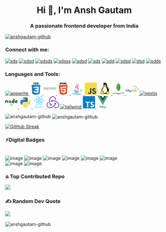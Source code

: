 <h1 align="center">Hi 👋, I'm Ansh Gautam</h1>
<h3 align="center">A passionate frontend developer from India</h3>


<p align="left"> <a href="https://github.com/ryo-ma/github-profile-trophy"><img src="https://github-profile-trophy.vercel.app/?username=anshgautam-github" alt="anshgautam-github" /></a> </p>

<h3 align="left">Connect with me:</h3>
<p align="left">
<a href="https://dev.to/sds" target="blank"><img align="center" src="https://raw.githubusercontent.com/rahuldkjain/github-profile-readme-generator/master/src/images/icons/Social/devto.svg" alt="sds" height="30" width="40" /></a>
<a href="https://twitter.com/sdsd" target="blank"><img align="center" src="https://raw.githubusercontent.com/rahuldkjain/github-profile-readme-generator/master/src/images/icons/Social/twitter.svg" alt="sdsd" height="30" width="40" /></a>
<a href="https://linkedin.com/in/sdsds" target="blank"><img align="center" src="https://raw.githubusercontent.com/rahuldkjain/github-profile-readme-generator/master/src/images/icons/Social/linked-in-alt.svg" alt="sdsds" height="30" width="40" /></a>
<a href="https://codesandbox.com/sdsss" target="blank"><img align="center" src="https://raw.githubusercontent.com/rahuldkjain/github-profile-readme-generator/master/src/images/icons/Social/codesandbox.svg" alt="sdsss" height="30" width="40" /></a>
<a href="https://kaggle.com/sdsd" target="blank"><img align="center" src="https://raw.githubusercontent.com/rahuldkjain/github-profile-readme-generator/master/src/images/icons/Social/kaggle.svg" alt="sdsd" height="30" width="40" /></a>
<a href="https://medium.com/sds" target="blank"><img align="center" src="https://raw.githubusercontent.com/rahuldkjain/github-profile-readme-generator/master/src/images/icons/Social/medium.svg" alt="sds" height="30" width="40" /></a>
<a href="https://www.codechef.com/users/sdd" target="blank"><img align="center" src="https://cdn.jsdelivr.net/npm/simple-icons@3.1.0/icons/codechef.svg" alt="sdd" height="30" width="40" /></a>
<a href="https://www.hackerrank.com/sdsd" target="blank"><img align="center" src="https://raw.githubusercontent.com/rahuldkjain/github-profile-readme-generator/master/src/images/icons/Social/hackerrank.svg" alt="sdsd" height="30" width="40" /></a>
<a href="https://www.leetcode.com/dsd" target="blank"><img align="center" src="https://raw.githubusercontent.com/rahuldkjain/github-profile-readme-generator/master/src/images/icons/Social/leet-code.svg" alt="dsd" height="30" width="40" /></a>
<a href="https://www.hackerearth.com/sdds" target="blank"><img align="center" src="https://raw.githubusercontent.com/rahuldkjain/github-profile-readme-generator/master/src/images/icons/Social/hackerearth.svg" alt="sdds" height="30" width="40" /></a>
</p>

<h3 align="left">Languages and Tools:</h3>
<p align="left"> <a href="https://appwrite.io" target="_blank" rel="noreferrer"> <img src="https://www.vectorlogo.zone/logos/appwriteio/appwriteio-icon.svg" alt="appwrite" width="40" height="40"/> </a> <a href="https://www.w3schools.com/css/" target="_blank" rel="noreferrer"> <img src="https://raw.githubusercontent.com/devicons/devicon/master/icons/css3/css3-original-wordmark.svg" alt="css3" width="40" height="40"/> </a> <a href="https://expressjs.com" target="_blank" rel="noreferrer"> <img src="https://raw.githubusercontent.com/devicons/devicon/master/icons/express/express-original-wordmark.svg" alt="express" width="40" height="40"/> </a> <a href="https://www.w3.org/html/" target="_blank" rel="noreferrer"> <img src="https://raw.githubusercontent.com/devicons/devicon/master/icons/html5/html5-original-wordmark.svg" alt="html5" width="40" height="40"/> </a> <a href="https://www.java.com" target="_blank" rel="noreferrer"> <img src="https://raw.githubusercontent.com/devicons/devicon/master/icons/java/java-original.svg" alt="java" width="40" height="40"/> </a> <a href="https://developer.mozilla.org/en-US/docs/Web/JavaScript" target="_blank" rel="noreferrer"> <img src="https://raw.githubusercontent.com/devicons/devicon/master/icons/javascript/javascript-original.svg" alt="javascript" width="40" height="40"/> </a> <a href="https://www.linux.org/" target="_blank" rel="noreferrer"> <img src="https://raw.githubusercontent.com/devicons/devicon/master/icons/linux/linux-original.svg" alt="linux" width="40" height="40"/> </a> <a href="https://www.mongodb.com/" target="_blank" rel="noreferrer"> <img src="https://raw.githubusercontent.com/devicons/devicon/master/icons/mongodb/mongodb-original-wordmark.svg" alt="mongodb" width="40" height="40"/> </a> <a href="https://www.mysql.com/" target="_blank" rel="noreferrer"> <img src="https://raw.githubusercontent.com/devicons/devicon/master/icons/mysql/mysql-original-wordmark.svg" alt="mysql" width="40" height="40"/> </a> <a href="https://nextjs.org/" target="_blank" rel="noreferrer"> <img src="https://cdn.worldvectorlogo.com/logos/nextjs-2.svg" alt="nextjs" width="40" height="40"/> </a> <a href="https://nodejs.org" target="_blank" rel="noreferrer"> <img src="https://raw.githubusercontent.com/devicons/devicon/master/icons/nodejs/nodejs-original-wordmark.svg" alt="nodejs" width="40" height="40"/> </a> <a href="https://www.python.org" target="_blank" rel="noreferrer"> <img src="https://raw.githubusercontent.com/devicons/devicon/master/icons/python/python-original.svg" alt="python" width="40" height="40"/> </a> <a href="https://reactjs.org/" target="_blank" rel="noreferrer"> <img src="https://raw.githubusercontent.com/devicons/devicon/master/icons/react/react-original-wordmark.svg" alt="react" width="40" height="40"/> </a> <a href="https://redux.js.org" target="_blank" rel="noreferrer"> <img src="https://raw.githubusercontent.com/devicons/devicon/master/icons/redux/redux-original.svg" alt="redux" width="40" height="40"/> </a> <a href="https://tailwindcss.com/" target="_blank" rel="noreferrer"> <img src="https://www.vectorlogo.zone/logos/tailwindcss/tailwindcss-icon.svg" alt="tailwind" width="40" height="40"/> </a> <a href="https://www.typescriptlang.org/" target="_blank" rel="noreferrer"> <img src="https://raw.githubusercontent.com/devicons/devicon/master/icons/typescript/typescript-original.svg" alt="typescript" width="40" height="40"/> </a> <a href="https://vuejs.org/" target="_blank" rel="noreferrer"> <img src="https://raw.githubusercontent.com/devicons/devicon/master/icons/vuejs/vuejs-original-wordmark.svg" alt="vuejs" width="40" height="40"/> </a> </p>

<p><img align="left" src="https://github-readme-stats.vercel.app/api/top-langs?username=anshgautam-github&show_icons=true&locale=en&layout=compact" alt="anshgautam-github" /></p>

<p>&nbsp;<img align="center" src="https://github-readme-stats.vercel.app/api?username=anshgautam-github&show_icons=true&locale=en" alt="anshgautam-github" /></p>

<p><a href="https://git.io/streak-stats"><img src="https://github-readme-streak-stats.herokuapp.com?user=anshgautam-githubv" alt="GitHub Streak" /></a></p>

<h3>⚡Digital Badges </h3> <br>
<img src="https://github.com/user-attachments/assets/8c725429-ecb7-4938-9951-d4cc72a81c22" alt="image" width="150" height="150">
<img src="https://github.com/user-attachments/assets/e80fb498-9291-4666-91bc-3c6a900be506" alt="image" width="150" height="150">
<img src="https://github.com/user-attachments/assets/41b3d26f-eb67-4ee5-90bc-fc42c4c6cf16" alt="image" width="150" height="150">
<img src="https://github.com/user-attachments/assets/fd8a9bb0-8671-4e43-bd1c-e0adbfe2a9b8" alt="image" width="150" height="150">
<img src="https://github.com/user-attachments/assets/f3a2ab2e-f6a2-4178-b850-973ece166ceb" alt="image" width="150" height="150">
<img src="https://github.com/user-attachments/assets/9f1f3374-9981-4d6b-991b-ece438f2dfb6" alt="image" width="150" height="150">
<br>
<img src="https://github.com/user-attachments/assets/5f2aa7e1-32a2-4c48-afd8-86aae517f82b" alt="image" width="150" height="150">
<img src="https://github.com/user-attachments/assets/7ba7599c-56d1-400c-928b-53400dfdfce6" alt="image" width="150" height="150">

<br>

### 🔝 Top Contributed Repo
![](https://github-contributor-stats.vercel.app/api?username=anshgautam-github&limit=5&theme=dark&combine_all_yearly_contributions=true)

### ✍️ Random Dev Quote
![](https://quotes-github-readme.vercel.app/api?type=horizontal&theme=radical)


<p align="left"> <img src="https://komarev.com/ghpvc/?username=anshgautam-github&label=Profile%20views&color=0e75b6&style=flat" alt="anshgautam-github" /> </p>


